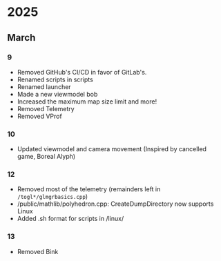 # 2025
## March
### 9
* Removed GitHub's CI/CD in favor of GitLab's.
* Renamed scripts in scripts
* Renamed launcher
* Made a new viewmodel bob
* Increased the maximum map size limit and more!
* Removed Telemetry
* Removed VProf
### 10
* Updated viewmodel and camera movement (Inspired by cancelled game, Boreal Alyph)
### 12
* Removed most of the telemetry (remainders left in `/togl*/glmgrbasics.cpp`)
* /public/mathlib/polyhedron.cpp: CreateDumpDirectory now supports Linux
* Added .sh format for scripts in /linux/
### 13
* Removed Bink
